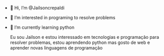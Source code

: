 - 👋 Hi, I’m @Jailsoncrepaldi
- 👀 I’m interested in programing to resolve problems
- 🌱 I’m currently learning python

  Eu sou Jailson e estou interessado em tecnologias e programação para resolver problemas, estou aprendendo python mas gosto de web e aprender novas linguagens de programação
<!---
Jailsoncrepaldi/Jailsoncrepaldi is a ✨ special ✨ repository because its `README.md` (this file) appears on your GitHub profile.
You can click the Preview link to take a look at your changes.
--->
